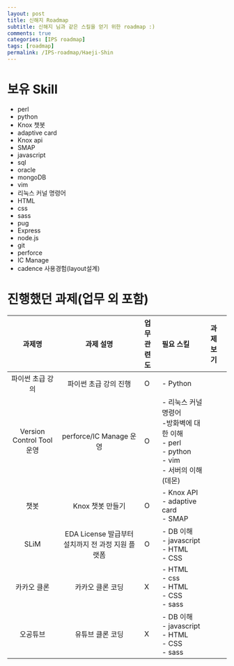 ```yaml
---
layout: post
title: 신해지 Roadmap
subtitle: 신해지 님과 같은 스킬을 얻기 위한 roadmap :)
comments: true
categories: [IPS roadmap]
tags: [roadmap]
permalink: /IPS-roadmap/Haeji-Shin
---
```


# 보유 Skill
- perl
- python
- Knox 챗봇
- adaptive card
- Knox api
- SMAP
- javascript
- sql
- oracle
- mongoDB
- vim
- 리눅스 커널 명령어
- HTML
- css
- sass
- pug
- Express
- node.js
- git
- perforce
- IC Manage
- cadence 사용경험(layout설계)

# 진행했던 과제(업무 외 포함)

| 과제명 | 과제 설명 | 업무<br>관련도 | 필요 스킬 | 과제보기 |
| :---------: |:--------------: | :---- | :------------ |:---------- |
| 파이썬 초급 강의 | 파이썬 초급 강의 진행 | O | - Python |  |
| Version Control Tool 운영 | perforce/IC Manage 운영 | O | - 리눅스 커널 명령어<br>-방화벽에 대한 이해<br>- perl<br>- python<br>- vim<br>- 서버의 이해(데몬) |  |
| 챗봇  | Knox 챗봇 만들기 | O | - Knox API<br>- adaptive card<br>- SMAP |  |
| SLiM  | EDA License 발급부터 설치까지 전 과정 지원 플랫폼 | O | - DB 이해<br>- javascript<br>- HTML<br>- CSS<br> |  |
| 카카오 클론  | 카카오 클론 코딩 | X | - HTML<br>- css<br>- HTML<br>- CSS<br>- sass<br> |  |
| 오공튜브  | 유튜브 클론 코딩 | X | - DB 이해<br>- javascript<br>- HTML<br>- CSS<br>- sass<br> |  |

